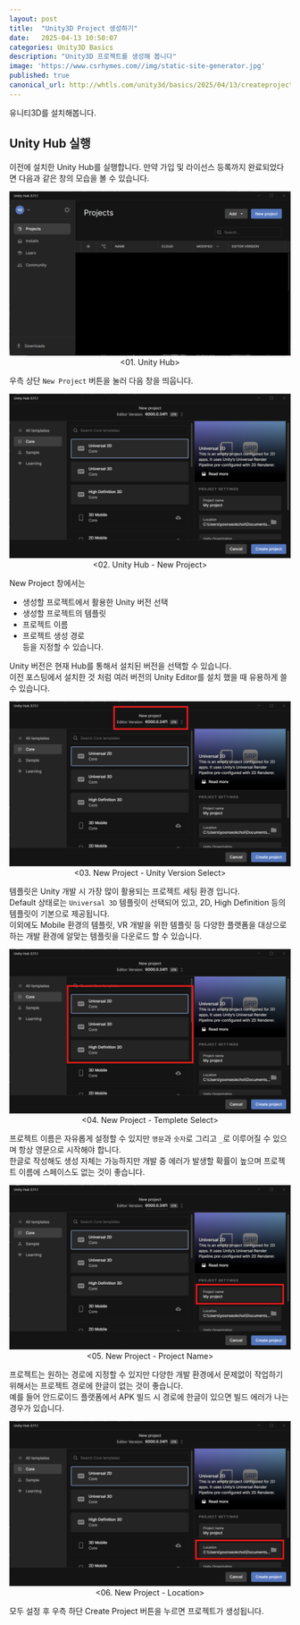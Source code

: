```yaml
---
layout: post
title:  "Unity3D Project 생성하기"
date:   2025-04-13 10:50:07
categories: Unity3D Basics
description: "Unity3D 프로젝트를 생성해 봅니다"
image: 'https://www.csrhymes.com//img/static-site-generator.jpg'
published: true
canonical_url: http://whtls.com/unity3d/basics/2025/04/13/createproject/
---
```


유니티3D를 설치해봅니다.

## Unity Hub 실행 

이전에 설치한 Unity Hub를 실행합니다. 만약 가입 및 라이선스 등록까지 완료되었다면 다음과 같은 창의 모습을 볼 수 있습니다.  

<p align="center"><img src="/img/UnityBasic/CreateProjects/1.png"><br/>
<01. Unity Hub></p>  

우측 상단 `New Project` 버튼을 눌러 다음 창을 띄웁니다.  

<p align="center"><img src="/img/UnityBasic/CreateProjects/2.png"><br/>
<02. Unity Hub - New Project></p>  

New Project 창에서는  
- 생성할 프로젝트에서 활용한 Unity 버전 선택  
- 생성할 프로젝트의 템플릿  
- 프로젝트 이름  
- 프로젝트 생성 경로  
등을 지정할 수 있습니다.


Unity 버전은 현재 Hub를 통해서 설치된 버전을 선택할 수 있습니다.  
이전 포스팅에서 설치한 것 처럼 여러 버전의 Unity Editor를 설치 했을 때 유용하게 쓸 수 있습니다.  
<p align="center"><img src="/img/UnityBasic/CreateProjects/3.png"><br/>
<03. New Project - Unity Version Select></p>  

템플릿은 Unity 개발 시 가장 많이 활용되는 프로젝트 세팅 환경 입니다.  
Default 상태로는 `Universal 3D` 템플릿이 선택되어 있고, 2D, High Definition 등의 템플릿이 기본으로 제공됩니다.  
이외에도 Mobile 환경의 템플릿, VR 개발을 위한 템플릿 등 다양한 플랫폼을 대상으로하는 개발 환경에 알맞는 템플릿을 다운로드 할 수 있습니다.  
<p align="center"><img src="/img/UnityBasic/CreateProjects/4.png"><br/>
<04. New Project - Templete Select></p>  

프로젝트 이름은 자유롭게 설정할 수 있지만 `영문`과 `숫자`로 그리고 `_`로 이루어질 수 있으며 항상 영문으로 시작해야 합니다.  
한글로 작성해도 생성 자체는 가능하지만 개발 중 에러가 발생할 확률이 높으며 프로젝트 이름에 스페이스도 없는 것이 좋습니다.  
<p align="center"><img src="/img/UnityBasic/CreateProjects/5.png"><br/>
<05. New Project - Project Name></p>  

프로젝트는 원하는 경로에 지정할 수 있지만 다양한 개발 환경에서 문제없이 작업하기 위해서는 프로젝트 경로에 한글이 없는 것이 좋습니다.  
예를 들어 안드로이드 플랫폼에서 APK 빌드 시 경로에 한글이 있으면 빌드 에러가 나는 경우가 있습니다.  
<p align="center"><img src="/img/UnityBasic/CreateProjects/6.png"><br/>
<06. New Project - Location></p>  


모두 설정 후 우측 하단 Create Project 버튼을 누르면 프로젝트가 생성됩니다.  


